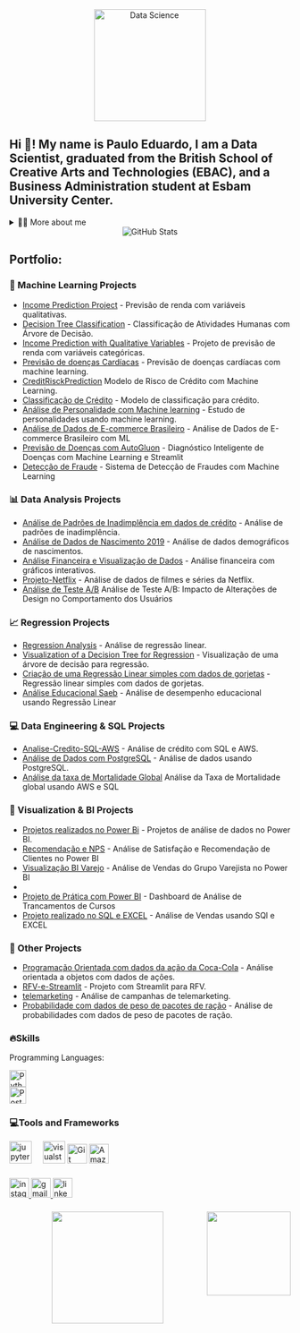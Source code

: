 <div align="center">
  <img src="https://assets-global.website-files.com/606907b169dcd481e8fd42c4/628fcc28ae967c5ccc32de0c_data-science.jpg" height="200" alt="Data Science" />
</div>

<h2 align="left">Hi 👋! My name is Paulo Eduardo, I am a Data Scientist, graduated from the British School of Creative Arts and Technologies (EBAC), and a Business Administration student at Esbam University Center.</h2>
</p>

<!-- Dropdown -->
<details>
  <summary>👨‍💻 More about me</summary>
  
 - 🌱 I am pursuing Business Administration at Esbam and, concurrently, I am enrolled in the professional Data Science course at Ebac.
  
 - 🔭 I am seeking my first job opportunity in the field of Data Science and Data Analysis.
  </p>
  
 - 💬I am 20 years old and currently reside in Brazil. I have basic proficiency in Spanish and experience in Python, Data Analysis, Data Visualization, and Machine Learning. Additionally, I am a musician, which has endowed me with valuable skills such as keen pattern recognition, meticulous analysis, and a creative approach—aptitudes seamlessly intertwined with the realm of data science.
 - ⚡ In my leisure time, I enjoy playing football, indulging in video games, and playing the piano! 🎹 I am convinced that our individual interests not only enhance our understanding of the world but also play a fundamental role in tackling challenges.
</details>

<div align="center">
  <img src="https://github-readme-stats.vercel.app/api?username=Bruxteclas&theme=blue-green" alt="GitHub Stats" />
</div>

<!-- Portfolio -->
## Portfolio:

### 🌟 Machine Learning Projects
- [Income Prediction Project](https://github.com/Bruxteclas/Projeto-previsao-de-renda) - Previsão de renda com variáveis qualitativas.
- [Decision Tree Classification](https://github.com/Bruxteclas/arvore-de-classificacao) -  Classificação de Atividades Humanas com Árvore de Decisão.
- [Income Prediction with Qualitative Variables](https://github.com/Bruxteclas/Prevendo-Renda-com-Variaveis-Qualitativas) - Projeto de previsão de renda com variáveis categóricas.
- [Previsão de doenças Cardíacas](https://github.com/Bruxteclas/previsao-de-doencas-cardiacas) - Previsão de doenças cardíacas com machine learning.
- [CreditRisckPrediction](https://github.com/Bruxteclas/CreditRiskPrediction) Modelo de Risco de Crédito com Machine Learning.
- [Classificação de Crédito](https://github.com/Bruxteclas/Classificacao-de-credito) - Modelo de classificação para crédito.
- [Análise de Personalidade com Machine learning](https://github.com/Bruxteclas/Analise-de-Personalidade-com-Machine-Learning) - Estudo de personalidades usando machine learning.
- [Análise de Dados de E-commerce Brasileiro](https://github.com/Bruxteclas/Analise-do-Conjunto-de-Dados-de-E-commerce) - Análise de Dados de E-commerce Brasileiro com ML
- [Previsão de Doenças com AutoGluon](https://github.com/Bruxteclas/diagnostico-inteligente) - Diagnóstico Inteligente de Doenças com Machine Learning e Streamlit
- [Detecção de Fraude](https://github.com/Bruxteclas/Deteccao-de-Fraude) - Sistema de Detecção de Fraudes com Machine Learning

### 📊 Data Analysis Projects
- [Análise de Padrões de Inadimplência em dados de crédito](https://github.com/Bruxteclas/Analisando-Padroes-de-Inadimplencia-em-Dados-de-Credito) - Análise de padrões de inadimplência.
- [Análise de Dados de Nascimento 2019](https://github.com/Bruxteclas/Analise-de-Dados-de-Nascimentos-em-2019) - Análise de dados demográficos de nascimentos.
- [Análise Financeira e Visualização de Dados](https://github.com/Bruxteclas/Gr-ficos-interativos) - Análise financeira com gráficos interativos.
- [Projeto-Netflix](https://github.com/Bruxteclas/Projeto-Netflix) - Análise de dados de filmes e séries da Netflix.
- [Análise de Teste A/B](https://github.com/Bruxteclas/Analise-de-Teste-A-B) Análise de Teste A/B: Impacto de Alterações de Design no Comportamento dos Usuários

### 📈 Regression Projects
- [Regression Analysis](https://github.com/Bruxteclas/Analise-de-regressao) - Análise de regressão linear.
- [Visualization of a Decision Tree for Regression](https://github.com/Bruxteclas/Visualiza-ao-de-uma-Arvore-de-Decisao-para-Regressao) - Visualização de uma árvore de decisão para regressão.
- [Criação de uma Regressão Linear simples com dados de gorjetas](https://github.com/Bruxteclas/Regressao-Linear-Simples-Gorjetas) - Regressão linear simples com dados de gorjetas.
- [Análise Educacional Saeb](https://github.com/Bruxteclas/Projeto-de-Analise-Educacional/tree/main) - Análise de desempenho educacional usando Regressão Linear

### 💻 Data Engineering & SQL Projects
- [Analise-Credito-SQL-AWS](https://github.com/Bruxteclas/Analise-Credito-SQL-AWS) - Análise de crédito com SQL e AWS.
- [Análise de Dados com PostgreSQL](https://github.com/Bruxteclas/Analise-de-dados-com-PostgreSQL) - Análise de dados usando PostgreSQL.
- [Análise da taxa de Mortalidade Global](https://github.com/Bruxteclas/Analise-da-Taxa-de-Mortalidade-Global-Usando-AWS-e-SQL) Análise da Taxa de Mortalidade global usando AWS e SQL

### 🎨 Visualization & BI Projects
- [Projetos realizados no Power Bi](https://github.com/Bruxteclas/Analise-de-Dados-Power-Bi/tree/main) - Projetos de análise de dados no Power BI.
- [Recomendação e NPS](https://github.com/Bruxteclas/Recomendacao-e-NPS-BI) - Análise de Satisfação e Recomendação de Clientes no Power BI
- [Visualização BI Varejo](https://github.com/Bruxteclas/Visualizacao-Varejo-BI) - Análise de Vendas do Grupo Varejista no Power BI
- 
- [Projeto de Prática com Power BI](https://github.com/Bruxteclas/Dashboard-de-Analise-de-Trancamentos-de-Cursos) - Dashboard de Análise de Trancamentos de Cursos
- [Projeto realizado no SQL e EXCEL](https://github.com/Bruxteclas/Analise-de-Vendas-usando-SQL-e-Excel) - Análise de Vendas usando SQl e EXCEL

### 🧠 Other Projects
- [Programação Orientada com dados da ação da Coca-Cola](https://github.com/Bruxteclas/Programacao-orientada-a-objeto-Acoes-da-coca-cola-) - Análise orientada a objetos com dados de ações.
- [RFV-e-Streamlit](https://github.com/Bruxteclas/RFV-e-Streamlit) - Projeto com Streamlit para RFV.
- [telemarketing](https://github.com/Bruxteclas/telemarketing) - Análise de campanhas de telemarketing.
- [Probabilidade com dados de peso de pacotes de ração](https://github.com/Bruxteclas/Probabilidade-) - Análise de probabilidades com dados de peso de pacotes de ração.

### 🔥Skills 
<!-- Skills: Programming Languages -->
Programming Languages:
<div align="left">
  <img src="https://cdn.jsdelivr.net/gh/devicons/devicon/icons/python/python-original.svg" height="30" alt="Python logo" />
</div>

<!-- PostgreSQL Badge -->
<img src="https://img.shields.io/badge/PostgreSQL-316192?style=for-the-badge&logo=postgresql&logoColor=white" height="30" alt="PostgreSQL badge" />


### 💻Tools and Frameworks

<div align="left">
  <img src="https://cdn.jsdelivr.net/gh/devicons/devicon/icons/jupyter/jupyter-original.svg" height="40" alt="jupyter logo"  />
  <img width="12" />
  <img src="https://cdn.jsdelivr.net/gh/devicons/devicon/icons/visualstudio/visualstudio-plain.svg" height="40" alt="visualstudio logo"  />
</a>
  <img src="https://img.shields.io/badge/GIT-E44C30?style=for-the-badge&logo=git&logoColor=white" height="35" alt="Git logo" />
  <img src="https://img.shields.io/badge/Amazon_AWS-232F3E?style=for-the-badge&logo=amazon-aws&logoColor=white" height="35" alt="Amazon AWS logo" />
</div>

###

<div align="left">
  <a href="https://www.instagram.com/pauloteclas_?igshid=YzVkODRmOTdmMw==" target="_blank">
    <img src="https://img.shields.io/static/v1?message=Instagram&logo=instagram&label=&color=E4405F&logoColor=white&labelColor=&style=for-the-badge" height="35" alt="instagram logo"  />
  </a>
  <a href="@pauloteclas224@gmail.com" target="_blank">
    <img src="https://img.shields.io/static/v1?message=Gmail&logo=gmail&label=&color=D14836&logoColor=white&labelColor=&style=for-the-badge" height="35" alt="gmail logo"  />
  </a>
  <a href="https://www.linkedin.com/in/pauloteclas/" target="_blank">
    <img src="https://img.shields.io/static/v1?message=LinkedIn&logo=linkedin&label=&color=0077B5&logoColor=white&labelColor=&style=for-the-badge" height="35" alt="linkedin logo"  />
  </a>


###

<img align="right" height="150" src="https://media.giphy.com/media/RhMmGFlRGT1UtgGTaD/giphy.gif"  />


###

<div align="center">
  <img height="200" src="https://media.istockphoto.com/id/1325034866/pt/vetorial/data-analysis-vector-illustration-with-young-woman-sitting-in-front-of-big-computer.jpg?s=612x612&w=0&k=20&c=i7ZlYQA7TbuDvv3lr-IVtSKxNCFJng9hzSmVR4mp3UM="  />
</div>




###


